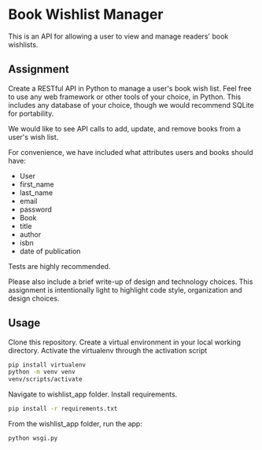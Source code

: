 # Book Wishlist Manager

This is an API for allowing a user to view and manage readers' book wishlists.

## Assignment

Create a RESTful API in Python to manage a user's book wish list. Feel free to use any web framework or other tools of your choice, in Python. This includes any database of your choice, though we would recommend SQLite for portability.
 
We would like to see API calls to add, update, and remove books from a user's wish list.
 
For convenience, we have included what attributes users and books should have:

* User
* first_name
* last_name
* email
* password
* Book
* title
* author
* isbn
* date of publication

Tests are highly recommended.
 
Please also include a brief write-up of design and technology choices. This assignment is intentionally light to highlight code style, organization and design choices.

## Usage

Clone this repository.
Create a virtual environment in your local working directory. Activate the virtualenv through the activation script
```bash 
pip install virtualenv
python -m venv venv
venv/scripts/activate
```
Navigate to wishlist_app folder. Install requirements.
```bash
pip install -r requirements.txt
```
From the wishlist_app folder, run the app:
```bash
python wsgi.py
```

